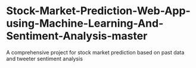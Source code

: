 # Stock-Market-Prediction-Web-App-using-Machine-Learning-And-Sentiment-Analysis-master
A comprehensive  project for stock market prediction based on past data and  tweeter sentiment analysis 

